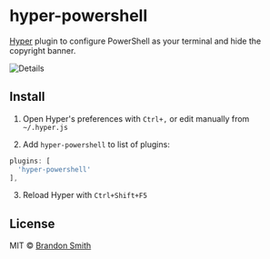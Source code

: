 # hyper-powershell

[Hyper](https://hyper.is) plugin to configure PowerShell as your terminal and hide the copyright banner.

![Details](https://i.imgur.com/Z2LG37J.png)

## Install

1. Open Hyper's preferences with `Ctrl+,` or edit manually from `~/.hyper.js`

2. Add `hyper-powershell` to list of plugins:
```js
plugins: [
  'hyper-powershell'
],
```
3. Reload Hyper with `Ctrl+Shift+F5`


## License

MIT © [Brandon Smith](https://github.com/brandon93s)